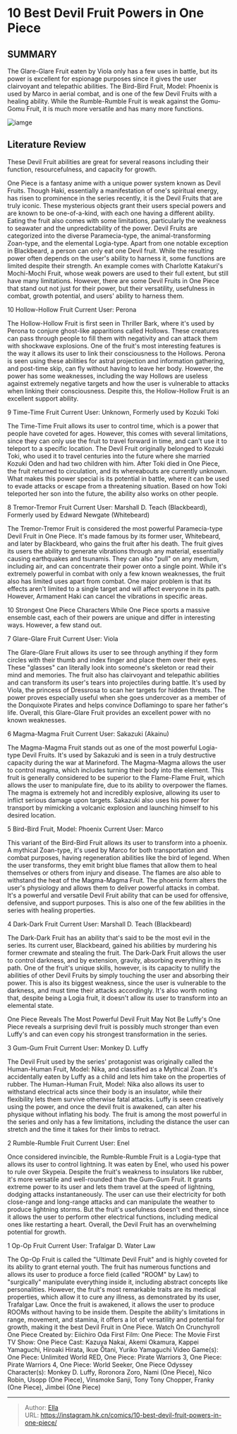 # 10 Best Devil Fruit Powers in One Piece


## SUMMARY 


 The Glare-Glare Fruit eaten by Viola only has a few uses in battle, but its power is excellent for espionage purposes since it gives the user clairvoyant and telepathic abilities. 
 The Bird-Bird Fruit, Model: Phoenix is used by Marco in aerial combat, and is one of the few Devil Fruits with a healing ability. 
 While the Rumble-Rumble Fruit is weak against the Gomu-Gomu Fruit, it is much more versatile and has many more functions. 

![iamge](https://static1.srcdn.com/wordpress/wp-content/uploads/2019/08/One-Piece-Devil-Fruits.jpg)

## Literature Review

These Devil Fruit abilities are great for several reasons including their function, resourcefulness, and capacity for growth.




One Piece is a fantasy anime with a unique power system known as Devil Fruits. Though Haki, essentially a manifestation of one&#39;s spiritual energy, has risen to prominence in the series recently, it is the Devil Fruits that are truly iconic. These mysterious objects grant their users special powers and are known to be one-of-a-kind, with each one having a different ability. Eating the fruit also comes with some limitations, particularly the weakness to seawater and the unpredictability of the power.
Devil Fruits are categorized into the diverse Paramecia-type, the animal-transforming Zoan-type, and the elemental Logia-type. Apart from one notable exception in Blackbeard, a person can only eat one Devil fruit. While the resulting power often depends on the user&#39;s ability to harness it, some functions are limited despite their strength. An example comes with Charlotte Katakuri&#39;s Mochi-Mochi Fruit, whose weak powers are used to their full extent, but still have many limitations. However, there are some Devil Fruits in One Piece that stand out not just for their power, but their versatility, usefulness in combat, growth potential, and users&#39; ability to harness them.
​​​​​​









 








 10  Hollow-Hollow Fruit 
Current User: Perona
        

The Hollow-Hollow Fruit is first seen in Thriller Bark, where it&#39;s used by Perona to conjure ghost-like apparitions called Hollows. These creatures can pass through people to fill them with negativity and can attack them with shockwave explosions. One of the fruit&#39;s most interesting features is the way it allows its user to link their consciousness to the Hollows. Perona is seen using these abilities for astral projection and information gathering, and post-time skip, can fly without having to leave her body. However, the power has some weaknesses, including the way Hollows are useless against extremely negative targets and how the user is vulnerable to attacks when linking their consciousness. Despite this, the Hollow-Hollow Fruit is an excellent support ability.





 9  Time-Time Fruit 
Current User: Unknown, Formerly used by Kozuki Toki
        

The Time-Time Fruit allows its user to control time, which is a power that people have coveted for ages. However, this comes with several limitations, since they can only use the fruit to travel forward in time, and can&#39;t use it to teleport to a specific location. The Devil Fruit originally belonged to Kozuki Toki, who used it to travel centuries into the future where she married Kozuki Oden and had two children with him. After Toki died in One Piece, the fruit returned to circulation, and its whereabouts are currently unknown. What makes this power special is its potential in battle, where it can be used to evade attacks or escape from a threatening situation. Based on how Toki teleported her son into the future, the ability also works on other people.





 8  Tremor-Tremor Fruit 
Current User: Marshall D. Teach (Blackbeard), Formerly used by Edward Newgate (Whitebeard)
        

The Tremor-Tremor Fruit is considered the most powerful Paramecia-type Devil Fruit in One Piece. It&#39;s made famous by its former user, Whitebeard, and later by Blackbeard, who gains the fruit after his death. The fruit gives its users the ability to generate vibrations through any material, essentially causing earthquakes and tsunamis. They can also &#34;pull&#34; on any medium, including air, and can concentrate their power onto a single point. While it&#39;s extremely powerful in combat with only a few known weaknesses, the fruit also has limited uses apart from combat. One major problem is that its effects aren&#39;t limited to a single target and will affect everyone in its path. However, Armament Haki can cancel the vibrations in specific areas.
            
 
 10 Strongest One Piece Characters 
While One Piece sports a massive ensemble cast, each of their powers are unique and differ in interesting ways. However, a few stand out.








 7  Glare-Glare Fruit 
Current User: Viola
        

The Glare-Glare Fruit allows its user to see through anything if they form circles with their thumb and index finger and place them over their eyes. These &#34;glasses&#34; can literally look into someone&#39;s skeleton or read their mind and memories. The fruit also has clairvoyant and telepathic abilities and can transform its user&#39;s tears into projectiles during battle. It&#39;s used by Viola, the princess of Dressrosa to scan her targets for hidden threats. The power proves especially useful when she goes undercover as a member of the Donquixote Pirates and helps convince Doflamingo to spare her father&#39;s life. Overall, this Glare-Glare Fruit provides an excellent power with no known weaknesses.





 6  Magma-Magma Fruit 
Current User: Sakazuki (Akainu)
        

The Magma-Magma Fruit stands out as one of the most powerful Logia-type Devil Fruits. It&#39;s used by Sakazuki and is seen in a truly destructive capacity during the war at Marineford. The Magma-Magma allows the user to control magma, which includes turning their body into the element. This fruit is generally considered to be superior to the Flame-Flame Fruit, which allows the user to manipulate fire, due to its ability to overpower the flames. The magma is extremely hot and incredibly explosive, allowing its user to inflict serious damage upon targets. Sakazuki also uses his power for transport by mimicking a volcanic explosion and launching himself to his desired location.





 5  Bird-Bird Fruit, Model: Phoenix 
Current User: Marco
        

This variant of the Bird-Bird Fruit allows its user to transform into a phoenix. A mythical Zoan-type, it&#39;s used by Marco for both transportation and combat purposes, having regeneration abilities like the bird of legend. When the user transforms, they emit bright blue flames that allow them to heal themselves or others from injury and disease. The flames are also able to withstand the heat of the Magma-Magma Fruit. The phoenix form alters the user&#39;s physiology and allows them to deliver powerful attacks in combat. It&#39;s a powerful and versatile Devil Fruit ability that can be used for offensive, defensive, and support purposes. This is also one of the few abilities in the series with healing properties.





 4  Dark-Dark Fruit 
Current User: Marshall D. Teach (Blackbeard)
        

The Dark-Dark Fruit has an ability that&#39;s said to be the most evil in the series. Its current user, Blackbeard, gained his abilities by murdering his former crewmate and stealing the fruit. The Dark-Dark Fruit allows the user to control darkness, and by extension, gravity, absorbing everything in its path. One of the fruit&#39;s unique skills, however, is its capacity to nullify the abilities of other Devil Fruits by simply touching the user and absorbing their power. This is also its biggest weakness, since the user is vulnerable to the darkness, and must time their attacks accordingly. It&#39;s also worth noting that, despite being a Logia fruit, it doesn&#39;t allow its user to transform into an elemental state.
            
 
 One Piece Reveals The Most Powerful Devil Fruit May Not Be Luffy&#39;s 
One Piece reveals a surprising devil fruit is possibly much stronger than even Luffy&#39;s and can even copy his strongest transformation in the series.








 3  Gum-Gum Fruit 
Current User: Monkey D. Luffy


 







The Devil Fruit used by the series&#39; protagonist was originally called the Human-Human Fruit, Model: Nika, and classified as a Mythical Zoan. It&#39;s accidentally eaten by Luffy as a child and lets him take on the properties of rubber. The Human-Human Fruit, Model: Nika also allows its user to withstand electrical acts since their body is an insulator, while their flexibility lets them survive otherwise fatal attacks. Luffy is seen creatively using the power, and once the devil fruit is awakened, can alter his physique without inflating his body. The fruit is among the most powerful in the series and only has a few limitations, including the distance the user can stretch and the time it takes for their limbs to retract.





 2  Rumble-Rumble Fruit 
Current User: Enel


 







Once considered invincible, the Rumble-Rumble Fruit is a Logia-type that allows its user to control lightning. It was eaten by Enel, who used his power to rule over Skypeia. Despite the fruit&#39;s weakness to insulators like rubber, it&#39;s more versatile and well-rounded than the Gum-Gum Fruit. It grants extreme power to its user and lets them travel at the speed of lightning, dodging attacks instantaneously. The user can use their electricity for both close-range and long-range attacks and can manipulate the weather to produce lightning storms. But the fruit&#39;s usefulness doesn&#39;t end there, since it allows the user to perform other electrical functions, including medical ones like restarting a heart. Overall, the Devil Fruit has an overwhelming potential for growth.





 1  Op-Op Fruit 
Current User: Trafalgar D. Water Law


 







The Op-Op Fruit is called the &#34;Ultimate Devil Fruit&#34; and is highly coveted for its ability to grant eternal youth. The fruit has numerous functions and allows its user to produce a force field (called &#34;ROOM&#34; by Law) to &#34;surgically&#34; manipulate everything inside it, including abstract concepts like personalities. However, the fruit&#39;s most remarkable traits are its medical properties, which allow it to cure any illness, as demonstrated by its user, Trafalgar Law. Once the fruit is awakened, it allows the user to produce ROOMs without having to be inside them. Despite the ability&#39;s limitations in range, movement, and stamina, it offers a lot of versatility and potential for growth, making it the best Devil Fruit in One Piece.
Watch On Crunchyroll
               One Piece   Created by:   Eiichiro Oda    First Film:   One Piece: The Movie    First TV Show:   One Piece    Cast:   Kazuya Nakai, Akemi Okamura, Kappei Yamaguchi, Hiroaki Hirata, Ikue Ôtani, Yuriko Yamaguchi    Video Game(s):   One Piece: Unlimited World RED, One Piece: Pirate Warriors 3, One Piece: Pirate Warriors 4, One Piece: World Seeker, One Piece Odyssey    Character(s):   Monkey D. Luffy, Roronora Zoro, Nami (One Piece), Nico Robin, Usopp (One Piece), Vinsmoke Sanji, Tony Tony Chopper, Franky (One Piece), Jimbei (One Piece)      

---

> Author: [Ella](https://instagram.hk.cn/)  
> URL: https://instagram.hk.cn/comics/10-best-devil-fruit-powers-in-one-piece/  

